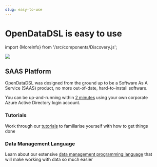 ```yaml
---
slug: easy-to-use
---
```


OpenDataDSL is easy to use
==========================
import {MoreInfo} from '/src/components/Discovery.js';

![](/img/home/easy-to-use.png)


## SAAS Platform

OpenDataDSL was designed from the ground up to be a Software As A Service (SAAS) product, no more out-of-date, 
hard-to-install software.

You can be up-and-running within [2 minutes](SignUp) using your own corporate Azure Active Directory login account.

### Tutorials
Work through our [tutorials](/docs/tutorials/tutorials) to familiarise yourself with how to get things done

### Data Management Language
Learn about our extensive [data management programming language](/docs/tutorials/gettingstartedodsl) that will make working with data so much easier

<MoreInfo href="/docs/discovery/getting-started" />